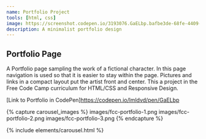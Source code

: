 ```yaml
---
name: Portfolio Project
tools: [html, css]
image: https://screenshot.codepen.io/3193076.GaELbp.bafbe3de-68fe-4409-81e7-a2d727d84e08.png
description: A minimalist portfolio design
---
```


## Portfolio Page

A Portfolio page sampling the work of a fictional character. In this page navigation is used so that it is easier to stay within the page. Pictures and links in a compact layout put the artist front and center. This a project in the Free Code Camp curriculum for HTML/CSS and Responsive Design.

[Link to Portfolio in CodePen]https://codepen.io/lmldvd/pen/GaELbp

{% capture carousel_images %}
images/fcc-portfolio-1.png
images/fcc-portfolio-2.png
images/fcc-portfolio-3.png
{% endcapture %}

{% include elements/carousel.html %}
